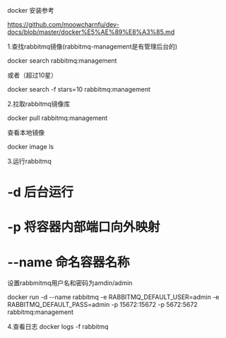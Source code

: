docker 安装参考

https://github.com/moowcharnfu/dev-docs/blob/master/docker%E5%AE%89%E8%A3%85.md

1.查找rabbitmq镜像(rabbitmq-management是有管理后台的)

docker search rabbitmq:management

或者（超过10星）

docker search -f stars=10 rabbitmq:management

2.拉取rabbitmq镜像库

docker pull rabbitmq:management

查看本地镜像

docker image ls

3.运行rabbitmq
# -d 后台运行
# -p 将容器内部端口向外映射
# --name 命名容器名称
设置rabbmitmq用户名和密码为amdin/admin

docker run -d --name rabbitmq -e RABBITMQ_DEFAULT_USER=admin -e RABBITMQ_DEFAULT_PASS=admin -p 15672:15672 -p 5672:5672 rabbitmq:management

4.查看日志 docker logs -f rabbitmq
